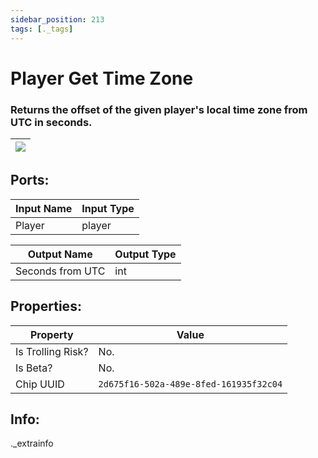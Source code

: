 ```yaml
---
sidebar_position: 213
tags: [._tags]
---
```


# Player Get Time Zone


### Returns the offset of the given player's local time zone from UTC in seconds.

| ![](https://images-ext-2.discordapp.net/external/MPmIaQzlEPmgGWlgi-WxBBXt0Bjv_zWPkg1y1f_sy3s/https/www.recroomcircuits.com/image/circuit/absolute-value?width=206&height=108) |
|-----|

## Ports:

| Input Name | Input Type |
|-----------|-----------|
| Player | player |

| Output Name | Output Type |
|-----------|-----------|
| Seconds from UTC | int |

## Properties:

| Property  | Value |
|-------------------|-----------|
| Is Trolling Risk? | No. |
| Is Beta? | No. |
| Chip UUID | `2d675f16-502a-489e-8fed-161935f32c04` |

## Info:
._extrainfo